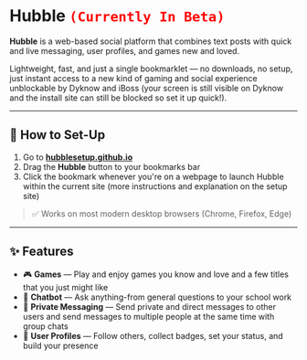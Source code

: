 # Hubble <code style="color : red">(Currently In Beta)</code>

**Hubble** is a web-based social platform that combines text posts with quick and live messaging, user profiles, and games new and loved.

Lightweight, fast, and just a single bookmarklet — no downloads, no setup, just instant access to a new kind of gaming and social experience unblockable by Dyknow and iBoss (your screen is still visible on Dyknow and the install site can still be blocked so set it up quick!).

---

## 🚀 How to Set-Up

1. Go to **[hubblesetup.github.io](https://hubblesetup.github.io)**
2. Drag the **Hubble** button to your bookmarks bar
3. Click the bookmark whenever you're on a webpage to launch Hubble within the current site
(more instructions and explanation on the setup site)
> ✅ Works on most modern desktop browsers (Chrome, Firefox, Edge)

---

## ✨ Features

- 🎮 **Games** — Play and enjoy games you know and love and a few titles that you just might like
- 📢 **Chatbot** — Ask anything-from general questions to your school work
- 💬 **Private Messaging** — Send private and direct messages to other users and send messages to multiple people at the same time with group chats
- 👤 **User Profiles** — Follow others, collect badges, set your status, and build your presence
